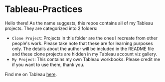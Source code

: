 # Tableau-Practices

Hello there!
As the name suggests, this repos contains all of my Tableau projects. They are categorized into 2 folders:
* `Clone Project`: Projects in this folder are the ones I recreate from other people's work. Please take note that these are for learning purposes only. The details about the author will be included in the README file and these clone projects are hidden in my Tableau account viz gallery.
* `My Project`: This contains my own Tableau workbooks. Please credit me if you want to use them, thank you.

Find me on Tableau [here](https://public.tableau.com/app/profile/nguyen.thai7140).

